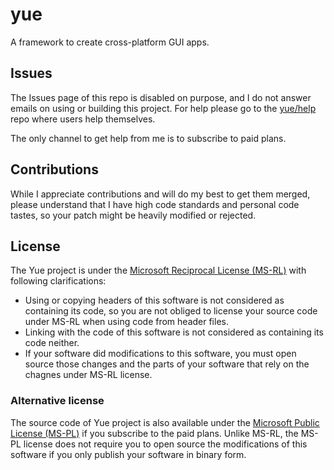# yue

A framework to create cross-platform GUI apps.

## Issues

The Issues page of this repo is disabled on purpose, and I do not answer emails
on using or building this project. For help please go to the
[yue/help](https://github.com/yue/help) repo where users help themselves.

The only channel to get help from me is to subscribe to paid plans.

## Contributions

While I appreciate contributions and will do my best to get them merged, please
understand that I have high code standards and personal code tastes, so your
patch might be heavily modified or rejected.

## License

The Yue project is under the [Microsoft Reciprocal License (MS-RL)][ms-rl]
with following clarifications:

* Using or copying headers of this software is not considered as containing
  its code, so you are not obliged to license your source code under MS-RL
  when using code from header files.
* Linking with the code of this software is not considered as containing its
  code neither.
* If your software did modifications to this software, you must open source
  those changes and the parts of your software that rely on the chagnes under
  MS-RL license.

### Alternative license

The source code of Yue project is also available under the [Microsoft Public
License (MS-PL)][ms-pl] if you subscribe to the paid plans. Unlike MS-RL,
the MS-PL license does not require you to open source the modifications of this
software if you only publish your software in binary form.

[ms-rl]: https://github.com/yue/yue/blob/master/LICENSE
[ms-pl]: https://opensource.org/licenses/MS-PL
